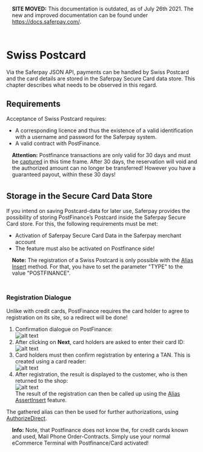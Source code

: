 <div class="warning" style="min-height: 75px;">
  <span class="glyphicon glyphicon-exclamation-sign" style="color: rgb(240, 169, 43);font-size: 55px;float: left;height: 75px;margin-right: 15px;margin-top: 0px;"></span>
  <p><strong>SITE MOVED:</strong> This documentation is outdated, as of July 26th 2021. The new and improved documentation can be found under <a href="https://docs.saferpay.com/home/integration-guide/introduction">https://docs.saferpay.com/</a>.</p>
</div>

# Swiss Postcard

Via the Saferpay JSON API, payments can be handled by Swiss Postcard and the card details are stored in the Saferpay Secure Card data store. This chapter describes what needs to be observed in this regard.

## <a name="pf-requirement"></a> Requirements

Acceptance of Swiss Postcard requires:

* A corresponding licence and thus the existence of a valid identification with a username and password for the Saferpay system.
* A valid contract with PostFinance.

<div class="warning" style="min-height: 75px;">
  <span class="glyphicon glyphicon-exclamation-sign" style="color: rgb(240, 169, 43);font-size: 55px;float: left;height: 75px;margin-right: 15px;margin-top: 0px;"></span>
  <p><strong>Attention:</strong> Postfinance transactions are only valid for 30 days and must be <a href ="index.html#capture">captured</a> in this time frame. After 30 days, the reservation will void and the authorized amount can no longer be transferred! However you have a guaranteed payout, within these 30 days!</p>
</div>

## <a name="pf-alias"></a> Storage in the Secure Card Data Store

If you intend on saving Postcard-data for later use, Saferpay provides the possibility of storing PostFinance’s Postcard inside the Saferpay Secure Card store. For this, the following requirements must be met:

*	Activation of Saferpay Secure Card Data in the Saferpay merchant account
* The feature must also be activated on Postfinance side!

<div class="info" style="min-height: 75px;">
  <span class="glyphicon glyphicon-info-sign" style="color: rgb(110, 199, 215);font-size: 55px;height: 75px;float: left;margin-right: 15px;margin-top: 0px;"></span>
  <p><strong>Note:</strong> The registration of a Swiss Postcard is only possible with the <a href="https://saferpay.github.io/jsonapi/#Payment_v1_Alias_Insert">Alias Insert</a> method. For that, you have to set the parameter "TYPE" to the value "POSTFINANCE".</p>
</div>

### <a name="pf-regdial"></a> Registration Dialogue

Unlike with credit cards, PostFinance requires the card holder to agree to registration on its site, so a redirect will be done!

1. Confirmation dialogue on PostFinance:  
![alt text](https://raw.githubusercontent.com/saferpay/sndbx/master/images/post_reg_for_payment.png "Confirmation")  
2. After clicking on **Next**, card holders are asked to enter their card ID:  
![alt text](https://raw.githubusercontent.com/saferpay/sndbx/master/images/post_enter_id.png "Enter ID")  
3. Card holders must then confirm registration by entering a TAN. This is created using a card reader:  
![alt text](https://raw.githubusercontent.com/saferpay/sndbx/master/images/post_input_reader.png "Enter Code")  
4. After registration, the result is displayed to the customer, who is then returned to the shop:  
![alt text](https://raw.githubusercontent.com/saferpay/sndbx/master/images/post_reg_completed.png "Registration complete")  
The result of the registration can then be called up using the [Alias AssertInsert](https://saferpay.github.io/jsonapi/#Payment_v1_Alias_AssertInsert) feature.

The gathered alias can then be used for further authorizations, using [AuthorizeDirect](https://saferpay.github.io/jsonapi/index.html#Payment_v1_Transaction_AuthorizeDirect).

<div class="info" style="min-height: 75px;">
  <span class="glyphicon glyphicon-info-sign" style="color: rgb(110, 199, 215);font-size: 55px;height: 75px;float: left;margin-right: 15px;margin-top: 0px;"></span>
  <p><strong>Info:</strong> Note, that Postfinance does not know the, for credit cards known and used, Mail Phone Order-Contracts. Simply use your normal eCommerce Terminal with Postfinance/Card activated!</p>
</div>
